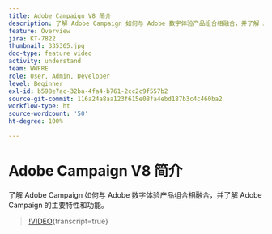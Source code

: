 ```yaml
---
title: Adobe Campaign V8 简介
description: 了解 Adobe Campaign 如何与 Adobe 数字体验产品组合相融合，并了解 Adobe Campaign 的主要特性和功能。
feature: Overview
jira: KT-7822
thumbnail: 335365.jpg
doc-type: feature video
activity: understand
team: WWFRE
role: User, Admin, Developer
level: Beginner
exl-id: b598e7ac-32ba-4fa4-b761-2cc2c9f557b2
source-git-commit: 116a24a8aa123f615e08fa4ebd187b3c4c460ba2
workflow-type: ht
source-wordcount: '50'
ht-degree: 100%

---
```


# Adobe Campaign V8 简介

了解 Adobe Campaign 如何与 Adobe 数字体验产品组合相融合，并了解 Adobe Campaign 的主要特性和功能。

>[!VIDEO](https://video.tv.adobe.com/v/335365?quality=12&learn=on){transcript=true}
